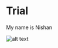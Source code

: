 # Trial
My name is Nishan

![alt text](http://https://www.gstatic.com/tv/thumb/persons/28555/28555_v9_ba.jpg/to/img.png)

